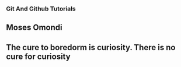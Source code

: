 ### Git And Github Tutorials

## Moses Omondi

## The cure to boredorm is curiosity. There is no cure for curiosity
